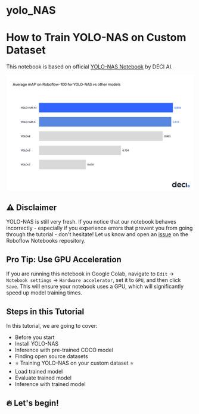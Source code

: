 # yolo_NAS





# How to Train YOLO-NAS on Custom Dataset

This notebook is based on official [YOLO-NAS Notebook](https://colab.research.google.com/drive/1q0RmeVRzLwRXW-h9dPFSOchwJkThUy6d?usp=sharing) by DECI AI.

![YOLO-NAS on RF100](https://raw.githubusercontent.com/Deci-AI/super-gradients/master/documentation/source/images/yolo_nas_rf100.png)

## ⚠️ Disclaimer

YOLO-NAS is still very fresh. If you notice that our notebook behaves incorrectly - especially if you experience errors that prevent you from going through the tutorial - don't hesitate! Let us know and open an [issue](https://github.com/roboflow/notebooks/issues) on the Roboflow Notebooks repository.

## Pro Tip: Use GPU Acceleration

If you are running this notebook in Google Colab, navigate to `Edit` -> `Notebook settings` -> `Hardware accelerator`, set it to `GPU`, and then click `Save`. This will ensure your notebook uses a GPU, which will significantly speed up model training times.

## Steps in this Tutorial

In this tutorial, we are going to cover:

- Before you start
- Install YOLO-NAS
- Inference with pre-trained COCO model
- Finding open source datasets
- ⭐️ Training YOLO-NAS on your custom dataset ⭐️
- Load trained model
- Evaluate trained model
- Inference with trained model

## 🔥 Let's begin! 
